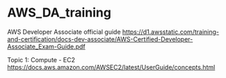 # AWS_DA_training

AWS Developer Associate official guide
https://d1.awsstatic.com/training-and-certification/docs-dev-associate/AWS-Certified-Developer-Associate_Exam-Guide.pdf

Topic 1: Compute - EC2
https://docs.aws.amazon.com/AWSEC2/latest/UserGuide/concepts.html
